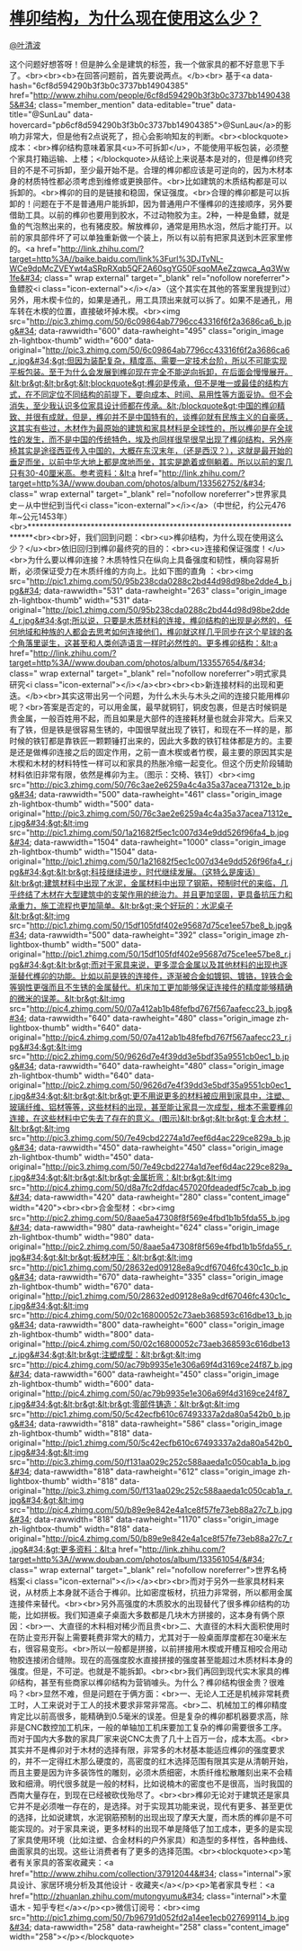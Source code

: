 
#  [榫卯结构，为什么现在使用这么少？](https://zhihu.com/questions/24175751)



[@叶清波](https://zhihu.com/people/d8818949039c0b1c94544c832f053098)

这个问题好想答呀！但是肿么全是建筑的标签，我一个做家具的都不好意思下手了。&lt;br&gt;&lt;br&gt;&lt;b&gt;在回答问题前，首先要说两点。&lt;/b&gt;&lt;br&gt; 基于&lt;a data-hash=&#34;6cf8d594290b3f3b0c3737bb14904385&#34; href=&#34;http://www.zhihu.com/people/6cf8d594290b3f3b0c3737bb14904385&#34; class=&#34;member_mention&#34; data-editable=&#34;true&#34; data-title=&#34;@SunLau&#34; data-hovercard=&#34;p$b$6cf8d594290b3f3b0c3737bb14904385&#34;&gt;@SunLau&lt;/a&gt;的影响力非常大，但是他有2点说死了，担心会影响知友的判断。&lt;br&gt;&lt;blockquote&gt;成本：&lt;br&gt;榫卯结构意味着家具&lt;u&gt;不可拆卸&lt;/u&gt;，不能使用平板包装，必须整个家具打箱运输、上楼；&lt;/blockquote&gt;从结论上来说基本是对的，但是榫卯终究目的不是不可拆卸，至少最开始不是。合理的榫卯都应该是可逆向的，因为木材本身的材质特性都必须考虑到维修或更换部件。&lt;br&gt;比如建筑的木质结构都是可以拆卸的。&lt;br&gt;榫卯的目的是链接和稳固，保证强度。&lt;br&gt;合理的榫卯都是可以拆卸的！问题在于不是普通用户能拆卸，因为普通用户不懂榫卯的连接顺序，另外要借助工具。以前的榫卯也要用到胶水，不过动物胶为主。2种，一种是鱼鳔，就是鱼的气泡熬出来的，也有猪皮胶。解放榫卯，通常是用热水泡，然后才能打开。以前的家具部件坏了可以单独重新做一个装上，所以有以前有把家具送到木匠家里修的。&lt;a href=&#34;http://link.zhihu.com/?target=http%3A//baike.baidu.com/link%3Furl%3DJTvNL-WCe9dpMcZVEYwt4aSRpRXqb5QF2A60sgYG50FsqoMAeZzqwca_Aq3Ww1fe&#34; class=&#34; wrap external&#34; target=&#34;_blank&#34; rel=&#34;nofollow noreferrer&#34;&gt;鱼鳔胶&lt;i class=&#34;icon-external&#34;&gt;&lt;/i&gt;&lt;/a&gt;（这个其实在其他的答案里我提到过）另外，用木楔卡位的，如果是通孔，用工具顶出来就可以拆了。如果不是通孔，用车转在木楔的位置，直接破坏掉木楔。&lt;br&gt;&lt;img src=&#34;http://pic3.zhimg.com/50/6c09864ab7796cc43316f6f2a3686ca6_b.jpg&#34; data-rawwidth=&#34;600&#34; data-rawheight=&#34;495&#34; class=&#34;origin_image zh-lightbox-thumb&#34; width=&#34;600&#34; data-original=&#34;http://pic3.zhimg.com/50/6c09864ab7796cc43316f6f2a3686ca6_r.jpg&#34;&gt;但因为装配复杂，精度高、需要一定技术台阶，所以不可能实现平板包装。至于为什么会发展到榫卯现在完全不能逆向拆卸，在后面会慢慢展开。&lt;br&gt;&lt;br&gt;&lt;blockquote&gt;榫卯是传承，但不是唯一或最佳的结构方式，在不同定位不同结构的前提下，要向成本、时间、易用性等方面妥协。但不会消失，至少我认识多位家具设计师都在传承。&lt;/blockquote&gt;中国的榫卯精致、并很有成就，但是，榫卯并不是中国特有的，谈榫卯就有民族主义的自豪感，这其实有些过，木材作为最原始的建筑和家具材料是全球性的，所以榫卯是在全球性的发生，而不是中国的传统特色，埃及也同样很早很早出现了榫卯结构，另外座椅其实是途径西亚传入中国的，大概在东汉末年，（还是西汉？），这就是最开始的垂足而坐，以前中华大地上都是席地而坐，其实是跪着或侧躺着。所以以前的案几只有30-40厘米高。参考资料：&lt;a href=&#34;http://link.zhihu.com/?target=http%3A//www.douban.com/photos/album/133562752/&#34; class=&#34; wrap external&#34; target=&#34;_blank&#34; rel=&#34;nofollow noreferrer&#34;&gt;世界家具史－从中世纪到当代&lt;i class=&#34;icon-external&#34;&gt;&lt;/i&gt;&lt;/a&gt;（中世纪，约公元476年~公元1453年）&lt;br&gt;*************************************************************************&lt;br&gt;&lt;br&gt;好，我们回到问题：&lt;br&gt;&lt;u&gt;榫卯结构，为什么现在使用这么少？&lt;/u&gt;&lt;br&gt;依旧回归到榫卯最终究的目的：&lt;br&gt;&lt;u&gt;连接和保证强度！&lt;/u&gt;&lt;br&gt;为什么要以榫卯连接？木质特性只在纵向上具备强度和韧性，横向容易折断，必须保证受力在木质纤维的方向上。比如下图的直角 ：&lt;br&gt;&lt;img src=&#34;http://pic1.zhimg.com/50/95b238cda0288c2bd44d98d98be2dde4_b.jpg&#34; data-rawwidth=&#34;531&#34; data-rawheight=&#34;263&#34; class=&#34;origin_image zh-lightbox-thumb&#34; width=&#34;531&#34; data-original=&#34;http://pic1.zhimg.com/50/95b238cda0288c2bd44d98d98be2dde4_r.jpg&#34;&gt;所以说，只要是木质材料的连接，榫卯结构的出现是必然的，任何地域和种族的人都会去思考如何连接他们，榫卯就这样几乎同步在这个星球的各个角落里诞生，这甚至和人类创造语言一样时必然性的。更多榫卯结构：&lt;a href=&#34;http://link.zhihu.com/?target=http%3A//www.douban.com/photos/album/133557654/&#34; class=&#34; wrap external&#34; target=&#34;_blank&#34; rel=&#34;nofollow noreferrer&#34;&gt;明式家具研究&lt;i class=&#34;icon-external&#34;&gt;&lt;/i&gt;&lt;/a&gt;&lt;br&gt;&lt;br&gt;&lt;b&gt;新连接材料的出现和更迭。&lt;/b&gt;&lt;br&gt;其实这带出另一个问题，为什么木头与木头之间的连接只能用榫卯呢？&lt;br&gt;答案是否定的，可以用金属，最早就铜钉，铜皮包裹，但是古时候铜是贵金属，一般百姓用不起，而且如果是大部件的连接耗材量也就会非常大。后来又有了铁，但是铁是很容易生锈的，中国很早就出现了铁钉，和现在不一样的是，那时候的铁钉都是靠铁匠一颗颗锤打出来的，因此大多数的铁钉柱体都是方的。主要是还是做榫卯连接之后的固定作用，之前一直木楔或者竹楔，最主要的原因其实是木楔和木材的材料特性一样可以和家具的热胀冷缩一起变化。但这个历史阶段辅助材料依旧非常有限，依然是榫卯为主。（图示：交椅、铁钉）&lt;br&gt;&lt;img src=&#34;http://pic3.zhimg.com/50/76c3ae2e6259a4c4a35a37acea71312e_b.jpg&#34; data-rawwidth=&#34;500&#34; data-rawheight=&#34;461&#34; class=&#34;origin_image zh-lightbox-thumb&#34; width=&#34;500&#34; data-original=&#34;http://pic3.zhimg.com/50/76c3ae2e6259a4c4a35a37acea71312e_r.jpg&#34;&gt;&lt;img src=&#34;http://pic1.zhimg.com/50/1a21682f5ec1c007d34e9dd526f96fa4_b.jpg&#34; data-rawwidth=&#34;1504&#34; data-rawheight=&#34;1000&#34; class=&#34;origin_image zh-lightbox-thumb&#34; width=&#34;1504&#34; data-original=&#34;http://pic1.zhimg.com/50/1a21682f5ec1c007d34e9dd526f96fa4_r.jpg&#34;&gt;&lt;br&gt;科技继续进步，时代继续发展。（这特么是废话）&lt;br&gt;建筑材料中出现了水泥，金属材料中出现了钢筋，预制时代的来临，几乎终结了木材在大型建筑中的支架作用的统治力。并且更加坚固，更具备抗压力和承重力，施工流程也更加简单。&lt;br&gt;来个好玩的：水泥桌子&lt;br&gt;&lt;img src=&#34;http://pic1.zhimg.com/50/15df105fdf402e95687d75ce1ee57be8_b.jpg&#34; data-rawwidth=&#34;500&#34; data-rawheight=&#34;392&#34; class=&#34;origin_image zh-lightbox-thumb&#34; width=&#34;500&#34; data-original=&#34;http://pic1.zhimg.com/50/15df105fdf402e95687d75ce1ee57be8_r.jpg&#34;&gt;&lt;br&gt;而对于家具来说，更多混合金属以及其他材料的出现也逐渐替代榫卯的功能。比如以前是铁的连接件，逐渐被合金如镀铜、镀铬，锌铁合金等钢性更强而且不生锈的金属替代。机床加工更加能够保证连接件的精度能够精确的微米的误差。&lt;br&gt;&lt;img src=&#34;http://pic4.zhimg.com/50/07a412ab1b48fefbd767f567aafecc23_b.jpg&#34; data-rawwidth=&#34;640&#34; data-rawheight=&#34;480&#34; class=&#34;origin_image zh-lightbox-thumb&#34; width=&#34;640&#34; data-original=&#34;http://pic4.zhimg.com/50/07a412ab1b48fefbd767f567aafecc23_r.jpg&#34;&gt;&lt;img src=&#34;http://pic2.zhimg.com/50/9626d7e4f39dd3e5bdf35a9551cb0ec1_b.jpg&#34; data-rawwidth=&#34;640&#34; data-rawheight=&#34;480&#34; class=&#34;origin_image zh-lightbox-thumb&#34; width=&#34;640&#34; data-original=&#34;http://pic2.zhimg.com/50/9626d7e4f39dd3e5bdf35a9551cb0ec1_r.jpg&#34;&gt;&lt;br&gt;&lt;br&gt;更不用说更多的材料被应用到家具中，注塑、玻璃纤维、铝材等等，这些材料的出现，甚至能让家具一次成型，根本不需要榫卯连接，在这些材料中它失去了存在的意义。(图示)&lt;br&gt;&lt;br&gt;复合木材：&lt;br&gt;&lt;img src=&#34;http://pic3.zhimg.com/50/7e49cbd2274a1d7eef6d4ac229ce829a_b.jpg&#34; data-rawwidth=&#34;450&#34; data-rawheight=&#34;450&#34; class=&#34;origin_image zh-lightbox-thumb&#34; width=&#34;450&#34; data-original=&#34;http://pic3.zhimg.com/50/7e49cbd2274a1d7eef6d4ac229ce829a_r.jpg&#34;&gt;&lt;br&gt;&lt;br&gt;金属折弯：&lt;br&gt;&lt;img src=&#34;http://pic4.zhimg.com/50/d8a7fc2dfdac457020fdeadedf5c7cab_b.jpg&#34; data-rawwidth=&#34;420&#34; data-rawheight=&#34;280&#34; class=&#34;content_image&#34; width=&#34;420&#34;&gt;&lt;br&gt;&lt;br&gt;合金型材：&lt;br&gt;&lt;img src=&#34;http://pic2.zhimg.com/50/8aae5a47308f8f569e4fbd1b1b5fda55_b.jpg&#34; data-rawwidth=&#34;980&#34; data-rawheight=&#34;624&#34; class=&#34;origin_image zh-lightbox-thumb&#34; width=&#34;980&#34; data-original=&#34;http://pic2.zhimg.com/50/8aae5a47308f8f569e4fbd1b1b5fda55_r.jpg&#34;&gt;&lt;br&gt;板材冲压：&lt;br&gt;&lt;img src=&#34;http://pic1.zhimg.com/50/28632ed09128e8a9cdf67046fc430c1c_b.jpg&#34; data-rawwidth=&#34;670&#34; data-rawheight=&#34;335&#34; class=&#34;origin_image zh-lightbox-thumb&#34; width=&#34;670&#34; data-original=&#34;http://pic1.zhimg.com/50/28632ed09128e8a9cdf67046fc430c1c_r.jpg&#34;&gt;&lt;img src=&#34;http://pic4.zhimg.com/50/02c16800052c73aeb368593c616dbe13_b.jpg&#34; data-rawwidth=&#34;800&#34; data-rawheight=&#34;600&#34; class=&#34;origin_image zh-lightbox-thumb&#34; width=&#34;800&#34; data-original=&#34;http://pic4.zhimg.com/50/02c16800052c73aeb368593c616dbe13_r.jpg&#34;&gt;&lt;br&gt;注塑成型：&lt;br&gt;&lt;img src=&#34;http://pic4.zhimg.com/50/ac79b9935e1e306a69f4d3169ce24f87_b.jpg&#34; data-rawwidth=&#34;600&#34; data-rawheight=&#34;450&#34; class=&#34;origin_image zh-lightbox-thumb&#34; width=&#34;600&#34; data-original=&#34;http://pic4.zhimg.com/50/ac79b9935e1e306a69f4d3169ce24f87_r.jpg&#34;&gt;&lt;br&gt;&lt;br&gt;零部件铸造：&lt;br&gt;&lt;img src=&#34;http://pic1.zhimg.com/50/5c42ecfb610c67493337a2da80a542b0_b.jpg&#34; data-rawwidth=&#34;818&#34; data-rawheight=&#34;586&#34; class=&#34;origin_image zh-lightbox-thumb&#34; width=&#34;818&#34; data-original=&#34;http://pic1.zhimg.com/50/5c42ecfb610c67493337a2da80a542b0_r.jpg&#34;&gt;&lt;img src=&#34;http://pic3.zhimg.com/50/f131aa029c252c588aaeda1c050cab1a_b.jpg&#34; data-rawwidth=&#34;818&#34; data-rawheight=&#34;612&#34; class=&#34;origin_image zh-lightbox-thumb&#34; width=&#34;818&#34; data-original=&#34;http://pic3.zhimg.com/50/f131aa029c252c588aaeda1c050cab1a_r.jpg&#34;&gt;&lt;img src=&#34;http://pic4.zhimg.com/50/b89e9e842e4a1ce8f57fe73eb88a27c7_b.jpg&#34; data-rawwidth=&#34;818&#34; data-rawheight=&#34;1170&#34; class=&#34;origin_image zh-lightbox-thumb&#34; width=&#34;818&#34; data-original=&#34;http://pic4.zhimg.com/50/b89e9e842e4a1ce8f57fe73eb88a27c7_r.jpg&#34;&gt;更多资料：&lt;a href=&#34;http://link.zhihu.com/?target=http%3A//www.douban.com/photos/album/133561054/&#34; class=&#34; wrap external&#34; target=&#34;_blank&#34; rel=&#34;nofollow noreferrer&#34;&gt;世界名椅档案&lt;i class=&#34;icon-external&#34;&gt;&lt;/i&gt;&lt;/a&gt;&lt;br&gt;&lt;br&gt;而对于另外一些家具材料来说，从材质上本身就不适合于榫卯。比如密度板材，抗扭力非常弱，所以都用金属连接件来替代。&lt;br&gt;&lt;br&gt;另外高强度的木质胶水的出现替代了很多榫卯结构的功能，比如拼板。我们知道桌子桌面大多数都是几块木方拼接的，这本身有俩个原因：&lt;br&gt;一、大直径的木料相对稀少而且贵&lt;br&gt;二、大直径的木料大面积使用时在防止变形开裂上需要耗费非常大的精力，尤其对于一般桌面厚度都在30毫米左右，很容易变形。&lt;br&gt;所以一般都是拼接，以前拼接用木楔或开槽互相咬合用动物胶连接闭合缝隙。现在的高强度胶水直接拼接的强度甚至能超过木质材料本身的强度。但是，不可逆。也就是不能拆卸。&lt;br&gt;&lt;br&gt;我们再回到现代实木家具的榫卯结构，甚至有些商家以榫卯结构为营销噱头。为什么？榫卯结构很金贵？很难吗？&lt;br&gt;显然不难，但是问题在于俩方面：&lt;br&gt;一、无论人工还是机械非常耗费工时，人工来说对于工人的技术要求非常非常高。&lt;br&gt;二、机械加工的榫卯精度肯定比以前高很多，能精确到0.5毫米的误差。但是复杂的榫卯都机器要求高，除非是CNC数控加工机床，一般的单轴加工机床要加工复杂的榫卯需要很多工序。而对于国内大多数的家具厂家来说CNC太贵了几十上百万一台，成本太高。&lt;br&gt;其实并不是榫卯对于木材的选择有限，非常多的木材基本能适应榫卯的强度要求的，并不一定得红木那么硬度的，高密度的红木选择范围有限其实是从清朝开始，而且主要是因为许多装饰性的雕刻，必须木质细密，木质纤维松散雕刻出来不会精致和细滑。明代很多就是一般的材料，比如说楠木的密度也不是很高，当时我国的西南大量存在，到现在已经被砍伐殆尽了。&lt;br&gt;&lt;br&gt;榫卯无论对于建筑还是家具它并不是必须唯一存在的，是选择。对于实现其功能来说，现代有更多、甚至更优的选择，比如说建筑，水泥钢筋预制的出现出现了摩天大厦，而木质的榫卯是不可能实现的。对于家具来说，更多材料的出现不单是降低了加工成本，更多的是实现了家具使用环境（比如注塑、合金材料的户外家具）和造型的多样性，各种曲线、曲面家具的出现。这些让消费者有了更多的选择范围。&lt;br&gt;&lt;blockquote&gt;&lt;p&gt;笔者有关家具的答案收藏夹：&lt;a href=&#34;http://www.zhihu.com/collection/37912044&#34; class=&#34;internal&#34;&gt;家具设计、家居环境分析及其他设计 - 收藏夹&lt;/a&gt;&lt;/p&gt;&lt;p&gt;笔者家具专栏：&lt;a href=&#34;http://zhuanlan.zhihu.com/mutongyumu&#34; class=&#34;internal&#34;&gt;木童语木 - 知乎专栏&lt;/a&gt;&lt;/p&gt;&lt;p&gt;微信订阅号：&lt;br&gt;&lt;img src=&#34;http://pic1.zhimg.com/50/7b96791d052fd2a14ee1ecb027699114_b.jpg&#34; data-rawwidth=&#34;258&#34; data-rawheight=&#34;258&#34; class=&#34;content_image&#34; width=&#34;258&#34;&gt;&lt;/p&gt;&lt;/blockquote&gt;